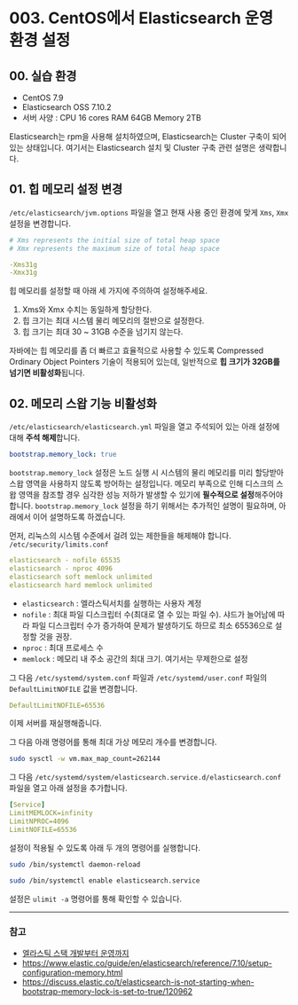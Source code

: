 # 003. CentOS에서 Elasticsearch 운영 환경 설정

## 00. 실습 환경

- CentOS 7.9
- Elasticsearch OSS 7.10.2
- 서버 사양 : CPU 16 cores RAM 64GB Memory 2TB

Elasticsearch는 rpm을 사용해 설치하였으며, Elasticsearch는 Cluster 구축이 되어 있는 상태입니다.
여기서는 Elasticsearch 설치 및 Cluster 구축 관련 설명은 생략합니다.

## 01. 힙 메모리 설정 변경

`/etc/elasticsearch/jvm.options` 파일을 열고 현재 사용 중인 환경에 맞게 `Xms`, `Xmx` 설정을 변경합니다. 

```yaml
# Xms represents the initial size of total heap space
# Xmx represents the maximum size of total heap space

-Xms31g
-Xmx31g
```

힙 메모리를 설정할 때 아래 세 가지에 주의하여 설정해주세요.

1. Xms와 Xmx 수치는 동일하게 할당한다.
2. 힙 크기는 최대 시스템 물리 메모리의 절반으로 설정한다.
3. 힙 크기는 최대 30 ~ 31GB 수준을 넘기지 않는다.

자바에는 힙 메모리를 좀 더 빠르고 효율적으로 사용할 수 있도록 Compressed Ordinary Object Pointers 기술이 적용되어 있는데, 일반적으로 **힙 크기가 32GB를 넘기면 비활성화**됩니다.

## 02. 메모리 스왑 기능 비활성화

`/etc/elasticsearch/elasticsearch.yml` 파일을 열고 주석되어 있는 아래 설정에 대해 **주석 해제**합니다.

```yaml
bootstrap.memory_lock: true
```

`bootstrap.memory_lock` 설정은 노드 실행 시 시스템의 물리 메모리를 미리 할당받아 스왑 영역을 사용하지 않도록 방어하는 설정입니다. 메모리 부족으로 인해 디스크의 스왑 영역을 참조할 경우 심각한 성능 저하가 발생할 수 있기에 **필수적으로 설정**해주어야 합니다. `bootstrap.memory_lock` 설정을 하기 위해서는 추가적인 설명이 필요하며, 아래에서 이어 설명하도록 하겠습니다.

먼저, 리눅스의 시스템 수준에서 걸려 있는 제한들을 해제해야 합니다. `/etc/security/limits.conf`

```yaml
elasticsearch - nofile 65535
elasticsearch - nproc 4096
elasticsearch soft memlock unlimited
elasticsearch hard memlock unlimited
```

- `elasticsearch` : 엘라스틱서치를 실행하는 사용자 계정
- `nofile` : 최대 파일 디스크립터 수(최대로 열 수 있는 파일 수). 샤드가 늘어남에 따라 파일 디스크립터 수가 증가하여 문제가 발생하기도 하므로 최소 65536으로 설정할 것을 권장.
- `nproc` : 최대 프로세스 수
- `memlock` : 메모리 내 주소 공간의 최대 크기. 여기서는 무제한으로 설정

그 다음 `/etc/systemd/system.conf` 파일과 `/etc/systemd/user.conf` 파일의 `DefaultLimitNOFILE` 값을 변경합니다.

```yaml
DefaultLimitNOFILE=65536
```

이제 서버를 재실행해줍니다.

그 다음 아래 명령어를 통해 최대 가상 메모리 개수를 변경합니다.

```bash
sudo sysctl -w vm.max_map_count=262144
```

그 다음 `/etc/systemd/system/elasticsearch.service.d/elasticsearch.conf` 파일을 열고 아래 설정을 추가합니다.

```yaml
[Service]
LimitMEMLOCK=infinity
LimitNPROC=4096
LimitNOFILE=65536
```

설정이 적용될 수 있도록 아래 두 개의 명령어를 실행합니다.

```bash
sudo /bin/systemctl daemon-reload

sudo /bin/systemctl enable elasticsearch.service
```

설정은 `ulimit -a` 명령어를 통해 확인할 수 있습니다.

---

### 참고
- [엘라스틱 스택 개발부터 운영까지](https://product.kyobobook.co.kr/detail/S000001932755)
- <https://www.elastic.co/guide/en/elasticsearch/reference/7.10/setup-configuration-memory.html>
- <https://discuss.elastic.co/t/elasticsearch-is-not-starting-when-bootstrap-memory-lock-is-set-to-true/120962>